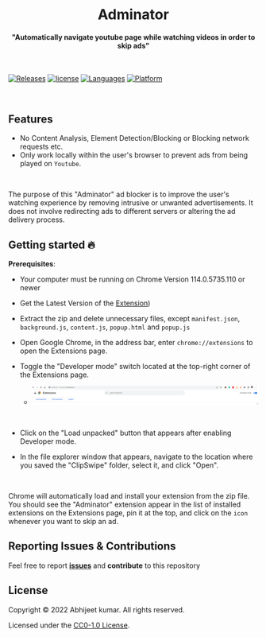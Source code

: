 <p align="center">
    <h1 align="center">Adminator</h1>
    <h4 align="center">
      "Automatically navigate youtube page while watching videos in order to skip ads"
    </h4>
  <br>
</p>


<!-- Badge section -->

[![Releases](https://img.shields.io/badge/Github-Releases-blue)](https://github.com/Abhijeetbyte/ClipSwipe/releases)
[![license](https://img.shields.io/github/license/abhijeetbyte/MYPmanager)](LICENSE)
[![Languages](https://img.shields.io/badge/Javascript-FFD43B?&logo=javascript&logoColor=blue)](#)
[![Platform](https://img.shields.io/badge/Chrome-0078D6?&logo=chrome&logoColor=white)](README.md) <!--added redme links, just to not go elseweher -->

</br>

## Features
* No Content Analysis, Element Detection/Blocking or Blocking network requests etc.
* Only work locally within the user's browser to prevent ads from being played on `Youtube`. 
<br/>


The purpose of this "Adminator" ad blocker is to improve the user's watching experience by removing intrusive or unwanted advertisements. It does not involve redirecting ads to different servers or altering the ad delivery process.


## Getting started 🔥

<b>Prerequisites</b>:

* Your computer must be running on Chrome Version 114.0.5735.110 or newer
  
* Get the Latest Version of the [Extension](https://github.com/Abhijeetbyte/Adminator/archive/refs/tags/v2.0.zip))

* Extract the zip and delete unnecessary files, except `manifest.json`, `background.js`, `content.js`, `popup.html` and `popup.js`  </br>

* Open Google Chrome, in the address bar, enter ```chrome://extensions``` to open the Extensions page.

* Toggle the "Developer mode" switch located at the top-right corner of the Extensions page.
  - ![Dev-mode](img/dev.png)
 <br/>

* Click on the "Load unpacked" button that appears after enabling Developer mode.

* In the file explorer window that appears, navigate to the location where you saved the "ClipSwipe" folder, select it, and click "Open". 
<br>

Chrome will automatically load and install your extension from the zip file. You should see the "Adminator" extension appear in the list of installed extensions on the Extensions page, pin it at the top, and click on the `icon` whenever you want to skip an ad. <br/>



## Reporting Issues & Contributions

Feel free to report <b>[issues](https://github.com/Abhijeetbyte/ClipSwipe/issues/new)</b> and <b>contribute</b> to this repository


## License

Copyright © 2022 Abhijeet kumar. All rights reserved.

Licensed under the [CC0-1.0 License](LICENSE).

